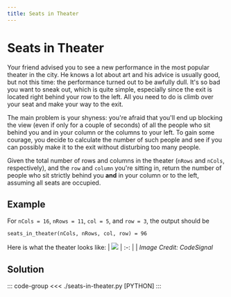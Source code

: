 ```yaml
---
title: Seats in Theater
---
```


# Seats in Theater

Your friend advised you to see a new performance in the most popular theater in the city. He knows a lot about art and his advice is usually good, but not this time: the performance turned out to be awfully dull. It's so bad you want to sneak out, which is quite simple, especially since the exit is located right behind your row to the left. All you need to do is climb over your seat and make your way to the exit.

The main problem is your shyness: you're afraid that you'll end up blocking the view (even if only for a couple of seconds) of all the people who sit behind you and in your column or the columns to your left. To gain some courage, you decide to calculate the number of such people and see if you can possibly make it to the exit without disturbing too many people.

Given the total number of rows and columns in the theater (`nRows` and `nCols`, respectively), and the `row` and `column` you're sitting in, return the number of people who sit strictly behind you **and** in your column or to the left, assuming all seats are occupied.

## Example

For `nCols = 16`, `nRows = 11`, `col = 5`, and `row = 3`, the output should be

```:no-line-numbers
seats_in_theater(nCols, nRows, col, row) = 96
```

Here is what the theater looks like:
| ![](https://codesignal.s3.amazonaws.com/tasks/seatsInTheater/img/example.png?_tm=1618309568091)
| :-: |
| _Image Credit: CodeSignal_

## Solution

::: code-group
<<< ./seats-in-theater.py [PYTHON]
:::
